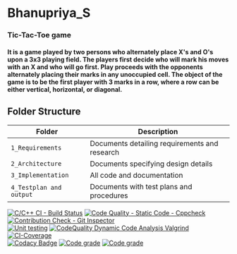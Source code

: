 # Bhanupriya_S
### **Tic-Tac-Toe game**  
#### It is a game played by two persons who alternately place X's and O's upon a 3x3 playing field. The players first decide who will mark his moves with an X and who will go first. Play proceeds with the opponents alternately placing their marks in any unoccupied cell. The object of the game is to be the first player with 3 marks in a row, where a row can be either vertical, horizontal, or diagonal.

## Folder Structure
Folder             | Description
-------------------| -----------------------------------------
`1_Requirements`   | Documents detailing requirements and research
`2_Architecture`         | Documents specifying design details
`3_Implementation` | All code and documentation
`4_Testplan and output`      | Documents with test plans and procedures

[![C/C++ CI - Build Status](https://github.com/Bhanu7259/Bhanupriya_S/actions/workflows/c-build.yml/badge.svg)](https://github.com/Bhanu7259/Bhanupriya_S/actions/workflows/c-build.yml)    [![Code Quality - Static Code - Cppcheck](https://github.com/Bhanu7259/Bhanupriya_S/actions/workflows/cppcheck.yml/badge.svg)](https://github.com/Bhanu7259/Bhanupriya_S/actions/workflows/cppcheck.yml)    [![Contribution Check - Git Inspector](https://github.com/Bhanu7259/Bhanupriya_S/actions/workflows/gitinspector.yml/badge.svg)](https://github.com/Bhanu7259/Bhanupriya_S/actions/workflows/gitinspector.yml)    
 [![Unit testing](https://github.com/Bhanu7259/Bhanupriya_S/actions/workflows/unit_test.yml/badge.svg)](https://github.com/Bhanu7259/Bhanupriya_S/actions/workflows/unit_test.yml)   [![CodeQuality Dynamic Code Analysis Valgrind](https://github.com/Bhanu7259/Bhanupriya_S/actions/workflows/CodeQuality_Dynamic.yml/badge.svg)](https://github.com/Bhanu7259/Bhanupriya_S/actions/workflows/CodeQuality_Dynamic.yml)    [![CI-Coverage](https://github.com/Bhanu7259/Bhanupriya_S/actions/workflows/gcov.yml/badge.svg)](https://github.com/Bhanu7259/Bhanupriya_S/actions/workflows/gcov.yml)      
 [![Codacy Badge](https://app.codacy.com/project/badge/Grade/985fd1d04c91429f812550769eddb871)](https://www.codacy.com/gh/Bhanu7259/Bhanupriya_S/dashboard?utm_source=github.com&amp;utm_medium=referral&amp;utm_content=Bhanu7259/Bhanupriya_S&amp;utm_campaign=Badge_Grade)    [![Code grade](https://www.code-inspector.com/project/25063/score/svg)](https://frontend.code-inspector.com/public/project/25063/Bhanupriya_S/dashboard)    [![Code grade](https://www.code-inspector.com/project/25063/status/svg)](https://frontend.code-inspector.com/public/project/25063/Bhanupriya_S/dashboard)    

